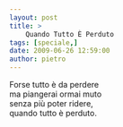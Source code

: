 ```yaml
---
layout: post
title: >
    Quando Tutto È Perduto
tags: [speciale,]
date: 2009-06-26 12:59:00
author: pietro
---
```

Forse tutto è da perdere<br/>ma piangerai ormai muto<br/>senza più poter ridere,<br/>quando tutto è perduto.
